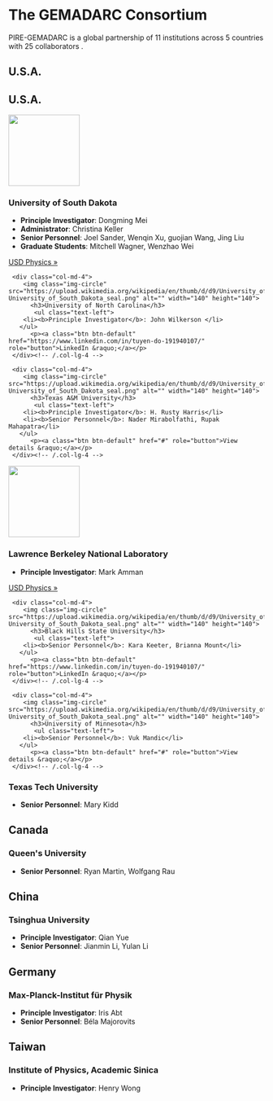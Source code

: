 ---
---
<!-- Jumbo Header start -->
<div class="jumbotron">
 <div class="container text-center">
	<h1>The GEMADARC Consortium</h1>
 </div>
</div>
<!-- Jumbo Header end -->

<p class="lead text-center">PIRE-GEMADARC is a global partnership of 11 institutions across 5 countries with 25 collaborators .</p>

## U.S.A.

<!-- BEGIN ROW ONE -->
<div class="container text-center">
<h2 class="text-center">U.S.A.</h2>
  <div class="row">
    <div class="col-md-4">
        <img class="img-circle" src="https://upload.wikimedia.org/wikipedia/en/thumb/d/d9/University_of_South_Dakota_seal.png/175px-University_of_South_Dakota_seal.png" alt="" width="140" height="140">
          <h3>University of South Dakota</h3>
           <ul class="text-left">
		<li><b>Principle Investigator</b>: Dongming Mei </li>
		<li><b>Administrator</b>: Christina Keller </li>
		<li><b>Senior Personnel</b>: Joel Sander, Wenqin Xu, guojian Wang, Jing Liu</li>
		<li><b>Graduate Students</b>: Mitchell Wagner, Wenzhao Wei</li>
	   </ul>
           <p><a class="btn btn-default" href="http://www.usd.edu/arts-and-sciences/physics" role="button">USD Physics &raquo;</a></p>
    </div><!-- /.col-lg-4 -->
       
     <div class="col-md-4">
        <img class="img-circle" src="https://upload.wikimedia.org/wikipedia/en/thumb/d/d9/University_of_South_Dakota_seal.png/175px-University_of_South_Dakota_seal.png" alt="" width="140" height="140">
          <h3>University of North Carolina</h3>
           <ul class="text-left">
		<li><b>Principle Investigator</b>: John Wilkerson </li>
	   </ul>
          <p><a class="btn btn-default" href="https://www.linkedin.com/in/tuyen-do-191940107/" role="button">LinkedIn &raquo;</a></p>
     </div><!-- /.col-lg-4 -->

     <div class="col-md-4">
        <img class="img-circle" src="https://upload.wikimedia.org/wikipedia/en/thumb/d/d9/University_of_South_Dakota_seal.png/175px-University_of_South_Dakota_seal.png" alt="" width="140" height="140">
          <h3>Texas A&M University</h3>
           <ul class="text-left">
		<li><b>Principle Investigator</b>: H. Rusty Harris</li>
		<li><b>Senior Personnel</b>: Nader Mirabolfathi, Rupak Mahapatra</li>
	   </ul>
          <p><a class="btn btn-default" href="#" role="button">View details &raquo;</a></p>
     </div><!-- /.col-lg-4 -->

  </div><!-- /.row -->
</div>
<!-- END ROW ONE -->

<!-- BEGIN ROW TWO -->
<div class="container text-center">
  <div class="row">
    <div class="col-md-4">
        <img class="img-circle" src="https://upload.wikimedia.org/wikipedia/en/thumb/d/d9/University_of_South_Dakota_seal.png/175px-University_of_South_Dakota_seal.png" alt="" width="140" height="140">
          <h3>Lawrence Berkeley National Laboratory</h3>
           <ul class="text-left">
		<li><b>Principle Investigator</b>: Mark Amman</li>
	   </ul>
           <p><a class="btn btn-default" href="http://www.usd.edu/arts-and-sciences/physics" role="button">USD Physics &raquo;</a></p>
    </div><!-- /.col-lg-4 -->
       
     <div class="col-md-4">
        <img class="img-circle" src="https://upload.wikimedia.org/wikipedia/en/thumb/d/d9/University_of_South_Dakota_seal.png/175px-University_of_South_Dakota_seal.png" alt="" width="140" height="140">
          <h3>Black Hills State University</h3>
           <ul class="text-left">
		<li><b>Senior Personnel</b>: Kara Keeter, Brianna Mount</li>
	   </ul>
          <p><a class="btn btn-default" href="https://www.linkedin.com/in/tuyen-do-191940107/" role="button">LinkedIn &raquo;</a></p>
     </div><!-- /.col-lg-4 -->

     <div class="col-md-4">
        <img class="img-circle" src="https://upload.wikimedia.org/wikipedia/en/thumb/d/d9/University_of_South_Dakota_seal.png/175px-University_of_South_Dakota_seal.png" alt="" width="140" height="140">
          <h3>University of Minnesota</h3>
           <ul class="text-left">
		<li><b>Senior Personnel</b>: Vuk Mandic</li>
	   </ul>
          <p><a class="btn btn-default" href="#" role="button">View details &raquo;</a></p>
     </div><!-- /.col-lg-4 -->

  </div><!-- /.row -->
</div>
<!-- END ROW TWO -->

### Texas Tech University

- **Senior Personnel**: Mary Kidd

## Canada

### Queen's University

- **Senior Personnel**: Ryan Martin, Wolfgang Rau

## China

### Tsinghua University

- **Principle Investigator**: Qian Yue
- **Senior Personnel**: Jianmin Li, Yulan Li

## Germany

### Max-Planck-Institut für Physik

- **Principle Investigator**: Iris Abt
- **Senior Personnel**: Béla Majorovits

## Taiwan

### Institute of Physics, Academic Sinica

- **Principle Investigator**: Henry Wong
